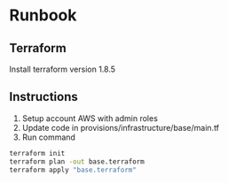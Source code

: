 # Runbook

## Terraform 
Install terraform version 1.8.5

## Instructions
1. Setup account AWS with admin roles
2. Update code in provisions/infrastructure/base/main.tf
3. Run command
```sh
terraform init
terraform plan -out base.terraform
terraform apply "base.terraform"
```
